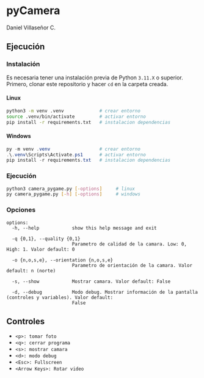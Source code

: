 # pyCamera

Daniel Villaseñor C.

## Ejecución

### Instalación

Es necesaria tener una instalación previa de Python `3.11.X` o superior.
Primero, clonar este repositorio y hacer `cd` en la carpeta creada.

#### Linux

```bash
python3 -m venv .venv             # crear entorno
source .venv/bin/activate         # activar entorno
pip install -r requirements.txt   # instalacion dependencias
```

#### Windows

```powershell
py -m venv .venv                  # crear entorno
.\.venv\Scripts\Activate.ps1      # activar entorno
pip install -r requirements.txt   # instalacion dependencias
```

### Ejecución

```bash
python3 camera_pygame.py [-options]     # linux
py camera_pygame.py [-h] [-options]     # windows
```

### Opciones

```
options:
  -h, --help            show this help message and exit
  
  -q {0,1}, --quality {0,1}
                        Parametro de calidad de la camara. Low: 0, High: 1. Valor default: 0
  
  -o {n,o,s,e}, --orientation {n,o,s,e}
                        Parametro de orientación de la camara. Valor default: n (norte)   
  
  -s, --show            Mostrar camara. Valor default: False

  -d, --debug           Modo debug. Mostrar información de la pantalla (controles y variables). Valor default:
                        False
```

## Controles

- `<p>: tomar foto`
- `<q>: cerrar programa`
- `<s>: mostrar camara`
- `<d>: modo debug`
- `<Esc>: Fullscreen`
- `<Arrow Keys>: Rotar video`
